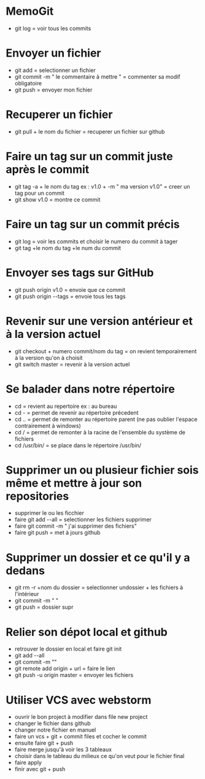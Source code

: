 # MemoGit

- git log = voir tous les commits

# Envoyer un fichier 
- git add = selectionner un fichier
- git commit -m " le commentaire à mettre " = commenter sa modif obligatoire
- git push = envoyer mon fichier

# Recuperer un fichier
- git pull + le nom du fichier = recuperer un fichier sur github

# Faire un tag sur un commit juste après le commit 
- git tag -a + le nom du tag ex : v1.0 + -m " ma version v1.0" = creer un tag pour un commit
- git show v1.0 = montre ce commit

# Faire un tag sur un commit précis
- git log = voir les commits et choisir le numero du commit à tager
- git tag +le nom du tag +le num du commit

# Envoyer ses tags sur GitHub
- git push origin v1.0 = envoie que ce commit
- git push origin --tags = envoie tous les tags

# Revenir sur une version antérieur et à la version actuel
- git checkout + numero commit/nom du tag = on revient temporairement à la version qu'on à choisit
- git switch master = revenir à la version actuel

# Se balader dans notre répertoire
-  cd = revient au repertoire ex : au bureau
-  cd - = permet de revenir au répertoire précedent
-  cd .. = permet de remonter au répertoire parent (ne pas oublier l'espace contrairement à windows)
-  cd / = permet de remonter à la racine de l'ensemble du système de fichiers
-  cd /usr/bin/ = se place dans le répertoire /usr/bin/

# Supprimer un ou plusieur fichier sois même et mettre à jour son repositories
- supprimer le ou les ficchier
- faire git add --all = selectionner les fichiers supprimer
- faire git commit -m " j'ai supprimer des fichiers"
- faire git push = met à jours github

# Supprimer un dossier et ce qu'il y a dedans
- git rm -r +nom du  dossier = selectionner undossier + les fichiers à l'intérieur
- git commit -m " "
- git push = dossier supr

# Relier son dépot local et github
- retrouver le dossier en local et faire git init
- git add --all
- git  commit -m ""
- git remote add origin + url = faire le lien
- git push  -u origin master = envoyer les fichiers

# Utiliser VCS avec webstorm

- ouvrir le bon project à modifier dans file new project
- changer le fichier dans github
- changer notre fichier en manuel
- faire un vcs + git + commit files et cocher le commit
- ensuite faire git + push 
- faire merge jusqu'à voir les 3 tableaux
- choisir dans le tableau du milieux ce qu'on veut pour le fichier final 
- faire apply
- finir avec git + push
